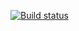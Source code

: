 [![Build status](https://ci.appveyor.com/api/projects/status/vax80xi9n7b87m7m?svg=true)](https://ci.appveyor.com/project/NataliaS007/appcarddelivery2)

